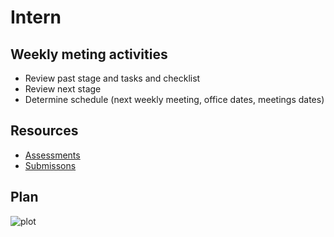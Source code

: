 # Intern

## Weekly meting activities

- Review past stage and tasks and checklist
- Review next stage
- Determine schedule (next weekly meeting, office dates, meetings dates)

## Resources

- [Assessments](./DS_Assignments\Assessments)
- [Submissons](./DS_Assignments\Internships)

## Plan

![plot](./docs/plot.png)

